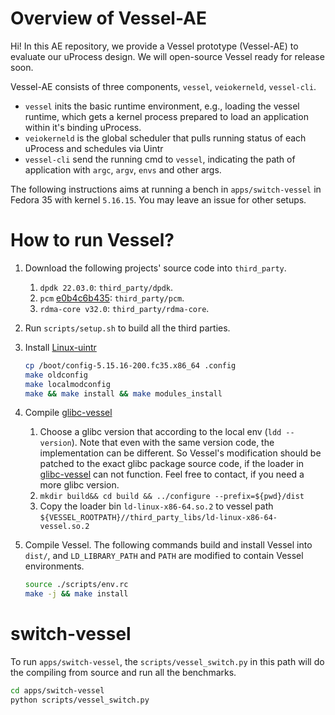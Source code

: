 # Overview of Vessel-AE
Hi!
In this AE repository, we provide a Vessel prototype (Vessel-AE) to evaluate our uProcess design.
We will open-source Vessel ready for release soon.

Vessel-AE consists of three components, `vessel`, `veiokerneld`, `vessel-cli`.

* `vessel` inits the basic runtime environment, e.g., loading the vessel runtime, which gets a kernel process prepared to load an application within it's binding uProcess.
* `veiokerneld` is the global scheduler that pulls running status of each uProcess and schedules via Uintr
* `vessel-cli` send the running cmd to `vessel`, indicating the path of application with `argc`, `argv`, `envs` and other args.

The following instructions aims at running a bench in `apps/switch-vessel` in Fedora 35 with kernel `5.16.15`.
You may leave an issue for other setups.

# How to run Vessel?
1. Download the following projects' source code into `third_party`.
   1. `dpdk 22.03.0`: `third_party/dpdk`.
   2. `pcm` [e0b4c6b435](https://github.com/intel/pcm/commit/e0b4c6b435cc04b08d9fba472ebc669e36db746c): `third_party/pcm`.
   3. `rdma-core v32.0`: `third_party/rdma-core`.
2. Run `scripts/setup.sh` to build all the third parties.
3. Install [Linux-uintr](https://github.com/neolinsu/linux-uintr)
   ```bash
   cp /boot/config-5.15.16-200.fc35.x86_64 .config
   make oldconfig
   make localmodconfig
   make && make install && make modules_install
   ```
4. Compile [glibc-vessel](https://github.com/neolinsu/glibc-vessel)
   1. Choose a glibc version that according to the local env (`ldd --version`). Note that even with the same version code, the implementation can be different. So Vessel's modification should be patched to the exact glibc package source code, if the loader in [glibc-vessel](https://github.com/neolinsu/glibc-vessel) can not function. Feel free to contact, if you need a more glibc version.
   2. `mkdir build&& cd build && ../configure --prefix=${pwd}/dist`
   3. Copy the loader bin `ld-linux-x86-64.so.2` to vessel path `${VESSEL_ROOTPATH}//third_party_libs/ld-linux-x86-64-vessel.so.2` 
5. Compile Vessel.
The following commands build and install Vessel into `dist/`, and `LD_LIBRARY_PATH` and `PATH` are modified to contain Vessel environments.

   ```bash
   source ./scripts/env.rc
   make -j && make install
   ```

# switch-vessel
To run `apps/switch-vessel`, the `scripts/vessel_switch.py` in this path will do the compiling from source and run all the benchmarks.

```bash
cd apps/switch-vessel
python scripts/vessel_switch.py
```

